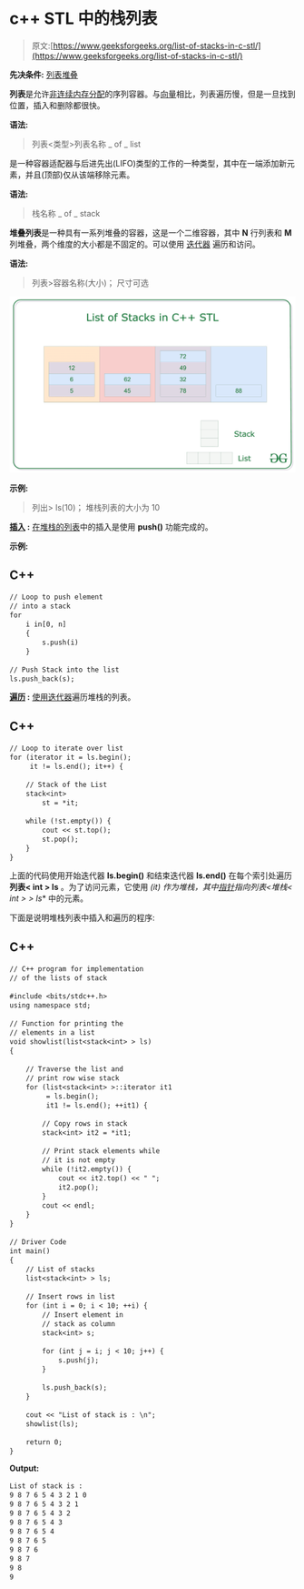 # c++ STL 中的栈列表

> 原文:[https://www.geeksforgeeks.org/list-of-stacks-in-c-stl/](https://www.geeksforgeeks.org/list-of-stacks-in-c-stl/)

**先决条件:** [列表](https://www.geeksforgeeks.org/list-cpp-stl/)[堆叠](https://www.geeksforgeeks.org/stack-data-structure/)

**列表**是允许[非连续内存分配](https://www.geeksforgeeks.org/non-contiguous-allocation-in-operating-system/)的序列容器。与[向量](https://www.geeksforgeeks.org/vector-in-cpp-stl/)相比，列表遍历慢，但是一旦找到位置，插入和删除都很快。

**语法:**

> 列表<类型>列表名称 _ of _ list

是一种容器适配器与后进先出(LIFO)类型的工作的一种类型，其中在一端添加新元素，并且(顶部)仅从该端移除元素。

**语法:**

> 栈<type>名称 _ of _ stack</type>

**堆叠列表**是一种具有一系列堆叠的容器，这是一个二维容器，其中 **N** 行列表和 **M** 列堆叠，两个维度的大小都是不固定的。可以使用 [迭代器](https://www.geeksforgeeks.org/iterators-c-stl/) 遍历和访问。

**语法:**

> 列表<stack>>容器名称(大小)；
> 尺寸可选</stack>

[![](img/613ddcac41d3b7f794d44f0223b1d831.png)](https://media.geeksforgeeks.org/wp-content/uploads/20200928102759/ListofStacks.jpg)

**示例:**

> 列出<stack>> ls(10)；
> 堆栈列表的大小为 10</stack>

**<u>插入</u> :** [在堆栈的列表](https://www.geeksforgeeks.org/linked-list-set-2-inserting-a-node/)中的插入是使用 **push()** 功能完成的。

**示例:**

## C++

```
// Loop to push element
// into a stack
for
    i in[0, n]
    {
        s.push(i)
    }

// Push Stack into the list
ls.push_back(s);
```

**<u>遍历</u> :** [使用](https://www.geeksforgeeks.org/recursive-insertion-and-traversal-linked-list/)[迭代器](https://www.geeksforgeeks.org/iterators-c-stl/)遍历堆栈的列表。

## C++

```
// Loop to iterate over list
for (iterator it = ls.begin();
     it != ls.end(); it++) {

    // Stack of the List
    stack<int>
        st = *it;

    while (!st.empty()) {
        cout << st.top();
        st.pop();
    }
}
```

上面的代码使用开始迭代器 **ls.begin()** 和结束迭代器 **ls.end()** 在每个索引处遍历**列表< int > ls** 。为了访问元素，它使用 **(*it)** 作为堆栈，其中[指针](https://www.geeksforgeeks.org/pointers-in-c-and-c-set-1-introduction-arithmetic-and-array/)指向**列表<堆栈< int > > ls** 中的元素。

下面是说明堆栈列表中插入和遍历的程序:

## C++

```
// C++ program for implementation
// of the lists of stack

#include <bits/stdc++.h>
using namespace std;

// Function for printing the
// elements in a list
void showlist(list<stack<int> > ls)
{

    // Traverse the list and
    // print row wise stack
    for (list<stack<int> >::iterator it1
         = ls.begin();
         it1 != ls.end(); ++it1) {

        // Copy rows in stack
        stack<int> it2 = *it1;

        // Print stack elements while
        // it is not empty
        while (!it2.empty()) {
            cout << it2.top() << " ";
            it2.pop();
        }
        cout << endl;
    }
}

// Driver Code
int main()
{
    // List of stacks
    list<stack<int> > ls;

    // Insert rows in list
    for (int i = 0; i < 10; ++i) {
        // Insert element in
        // stack as column
        stack<int> s;

        for (int j = i; j < 10; j++) {
            s.push(j);
        }

        ls.push_back(s);
    }

    cout << "List of stack is : \n";
    showlist(ls);

    return 0;
}
```

**Output:**

```
List of stack is : 
9 8 7 6 5 4 3 2 1 0 
9 8 7 6 5 4 3 2 1 
9 8 7 6 5 4 3 2 
9 8 7 6 5 4 3 
9 8 7 6 5 4 
9 8 7 6 5 
9 8 7 6 
9 8 7 
9 8 
9

```